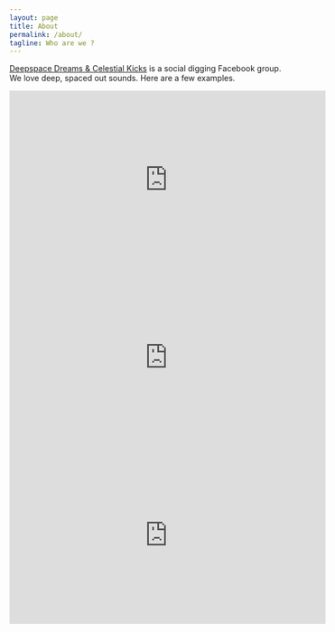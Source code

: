 ```yaml
---
layout: page
title: About
permalink: /about/
tagline: Who are we ?
---
```


[Deepspace Dreams & Celestial Kicks](https://www.facebook.com/groups/deepspacedreams/) is a social digging Facebook group. We love deep, spaced out sounds. Here are a few examples.

<iframe width="560" height="315" src="https://www.youtube.com/embed/VuNvvzFDURo" frameborder="0" allowfullscreen></iframe>

<iframe width="560" height="315" src="https://www.youtube.com/embed/QkNM9DYvZJI" frameborder="0" allowfullscreen></iframe>

<iframe width="560" height="315" src="https://www.youtube.com/embed/rGsfr6wzxFs" frameborder="0" allowfullscreen></iframe>
